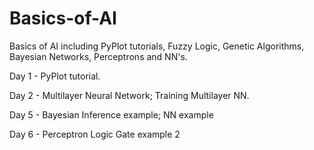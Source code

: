 # Basics-of-AI
Basics of AI including PyPlot tutorials, Fuzzy Logic, Genetic Algorithms, Bayesian Networks, Perceptrons and NN's.

Day 1 - PyPlot tutorial.

Day 2 - Multilayer Neural Network; Training Multilayer NN.

Day 5 - Bayesian Inference example; NN example

Day 6 - Perceptron Logic Gate example 2
